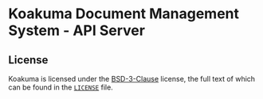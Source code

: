 # Koakuma Document Management System - API Server
## License

Koakuma is licensed under the [BSD-3-Clause](https://spdx.org/licenses/BSD-3-Clause.html) license, the full text of which can be found in the [`LICENSE`](../LICENSE) file.
